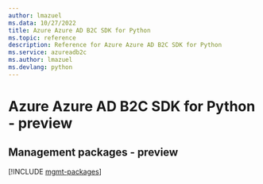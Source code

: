 ```yaml
---
author: lmazuel
ms.data: 10/27/2022
title: Azure Azure AD B2C SDK for Python
ms.topic: reference
description: Reference for Azure Azure AD B2C SDK for Python
ms.service: azureadb2c
ms.author: lmazuel
ms.devlang: python
---
```

# Azure Azure AD B2C SDK for Python - preview

## Management packages - preview
[!INCLUDE [mgmt-packages](azure-ad-b2c-mgmt-index.md)]